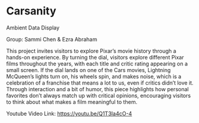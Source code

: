 # Carsanity
Ambient Data Display

Group: Sammi Chen & Ezra Abraham

This project invites visitors to explore Pixar’s movie history through a hands-on experience. By turning the dial, visitors explore different Pixar films throughout the years, with each title and critic rating appearing on a small screen. If the dial lands on one of the Cars movies, Lightning McQueen’s lights turn on, his wheels spin, and makes noise, which is a celebration of a franchise that means a lot to us, even if critics didn’t love it. Through interaction and a bit of humor, this piece highlights how personal favorites don’t always match up with critical opinions, encouraging visitors to think about what makes a film meaningful to them.

Youtube Video Link: https://youtu.be/Q1T3Ia4cO-4
